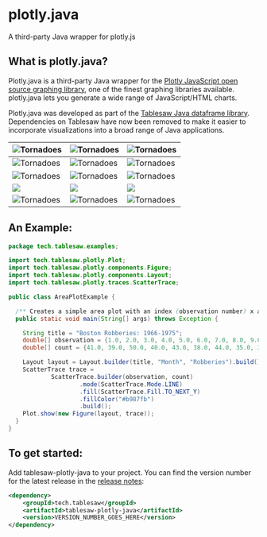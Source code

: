 # plotly.java
A third-party Java wrapper for plotly.js



## What is plotly.java?

Plotly.java is a third-party Java wrapper for the [Plotly JavaScript open source graphing library](https://plotly.com/javascript/), one of the finest graphing libraries available.  plotly.java lets you generate a wide range of JavaScript/HTML charts.  

Plotly.java was developed as part of the [Tablesaw Java dataframe library](https://github.com/jtablesaw/tablesaw). Dependencies on Tablesaw have now been removed to make it easier to incorporate visualizations into a broad range of Java applications. 




| ![Tornadoes](https://jtablesaw.github.io/tablesaw/userguide/images/eda/box1.png) | ![Tornadoes](https://jtablesaw.github.io/tablesaw/userguide/images/eda/scatter_2_Yaxes.png) | ![Tornadoes](https://jtablesaw.github.io/tablesaw/userguide/images/tornado.scatter.png) |
| ------------------------------------------------------------ | ------------------------------------------------------------ | ------------------------------------------------------------ |
| ![Tornadoes](https://jtablesaw.github.io/tablesaw/userguide/images/eda/bush_time_series2.png) | ![Tornadoes](https://jtablesaw.github.io/tablesaw/userguide/images/eda/hist_overlay.png) | ![Tornadoes](https://jtablesaw.github.io/tablesaw/userguide/images/eda/histogram2.png) |
| ![Tornadoes](https://jtablesaw.github.io/tablesaw/userguide/images/eda/histogram2d.png) | ![Tornadoes](https://jtablesaw.github.io/tablesaw/userguide/images/eda/pie.png) | ![Tornadoes](https://jtablesaw.github.io/tablesaw/userguide/images/eda/wine_bubble_3d.png) |
| ![](https://jtablesaw.github.io/tablesaw/userguide/images/eda/wine_bubble_with_groups.png) | ![](https://jtablesaw.github.io/tablesaw/userguide/images/eda/robberies_area.png) | ![](https://jtablesaw.github.io/tablesaw/userguide/images/ml/regression/wins%20by%20year.png) |
| ![Tornadoes](https://jtablesaw.github.io/tablesaw/userguide/images/eda/bush_heatmap1.png) | ![Tornadoes](https://jtablesaw.github.io/tablesaw/userguide/images/eda/tornado_bar_groups.png) | ![Tornadoes](https://jtablesaw.github.io/tablesaw/userguide/images/eda/ohlc1.png) |

## An Example:
```java
package tech.tablesaw.examples;

import tech.tablesaw.plotly.Plot;
import tech.tablesaw.plotly.components.Figure;
import tech.tablesaw.plotly.components.Layout;
import tech.tablesaw.plotly.traces.ScatterTrace;

public class AreaPlotExample {

  /** Creates a simple area plot with an index (observation number) x axis */
  public static void main(String[] args) throws Exception {

    String title = "Boston Robberies: 1966-1975";
    double[] observation = {1.0, 2.0, 3.0, 4.0, 5.0, 6.0, 7.0, 8.0, 9.0, 10.0, 11.0, 12.0};
    double[] count = {41.0, 39.0, 50.0, 40.0, 43.0, 38.0, 44.0, 35.0, 39.0, 35.0, 29.0, 49.0};

    Layout layout = Layout.builder(title, "Month", "Robberies").build();
    ScatterTrace trace =
            ScatterTrace.builder(observation, count)
                    .mode(ScatterTrace.Mode.LINE)
                    .fill(ScatterTrace.Fill.TO_NEXT_Y)
                    .fillColor("#b987fb")
                    .build();
    Plot.show(new Figure(layout, trace));
  }
}
```


## To get started:

Add tablesaw-plotly-java to your project. You can find the version number for the latest release in the [release notes](https://github.com/jtablesaw/tablesaw/releases):


```xml
<dependency>
    <groupId>tech.tablesaw</groupId>
    <artifactId>tablesaw-plotly-java</artifactId>
    <version>VERSION_NUMBER_GOES_HERE</version>
</dependency>
```
